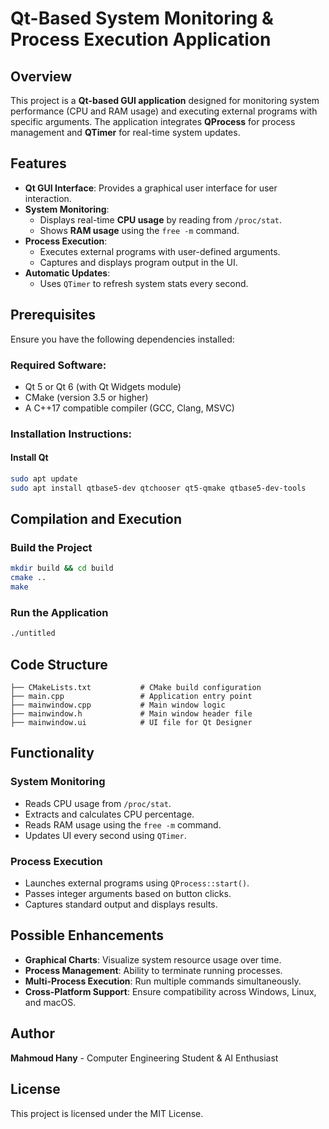 # Qt-Based System Monitoring & Process Execution Application

## Overview
This project is a **Qt-based GUI application** designed for monitoring system performance (CPU and RAM usage) and executing external programs with specific arguments. The application integrates **QProcess** for process management and **QTimer** for real-time system updates.

## Features
- **Qt GUI Interface**: Provides a graphical user interface for user interaction.
- **System Monitoring**:
  - Displays real-time **CPU usage** by reading from `/proc/stat`.
  - Shows **RAM usage** using the `free -m` command.
- **Process Execution**:
  - Executes external programs with user-defined arguments.
  - Captures and displays program output in the UI.
- **Automatic Updates**:
  - Uses `QTimer` to refresh system stats every second.
  
## Prerequisites
Ensure you have the following dependencies installed:

### Required Software:
- Qt 5 or Qt 6 (with Qt Widgets module)
- CMake (version 3.5 or higher)
- A C++17 compatible compiler (GCC, Clang, MSVC)

### Installation Instructions:
#### Install Qt
```sh
sudo apt update
sudo apt install qtbase5-dev qtchooser qt5-qmake qtbase5-dev-tools
```

## Compilation and Execution

### Build the Project
```sh
mkdir build && cd build
cmake ..
make
```

### Run the Application
```sh
./untitled
```

## Code Structure
```
├── CMakeLists.txt           # CMake build configuration
├── main.cpp                 # Application entry point
├── mainwindow.cpp           # Main window logic
├── mainwindow.h             # Main window header file
├── mainwindow.ui            # UI file for Qt Designer
```

## Functionality
### System Monitoring
- Reads CPU usage from `/proc/stat`.
- Extracts and calculates CPU percentage.
- Reads RAM usage using the `free -m` command.
- Updates UI every second using `QTimer`.

### Process Execution
- Launches external programs using `QProcess::start()`.
- Passes integer arguments based on button clicks.
- Captures standard output and displays results.

## Possible Enhancements
- **Graphical Charts**: Visualize system resource usage over time.
- **Process Management**: Ability to terminate running processes.
- **Multi-Process Execution**: Run multiple commands simultaneously.
- **Cross-Platform Support**: Ensure compatibility across Windows, Linux, and macOS.

## Author
**Mahmoud Hany** - Computer Engineering Student & AI Enthusiast

## License
This project is licensed under the MIT License.

